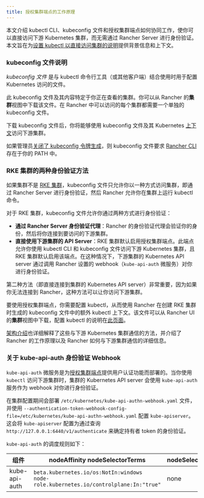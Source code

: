 ```yaml
---
title: 授权集群端点的工作原理
---
```


本文介绍 kubectl CLI、kubeconfig 文件和授权集群端点如何协同工作，使你可以直接访问下游 Kubernetes 集群，而无需通过 Rancher Server 进行身份验证。本文旨在为[设置 kubectl 以直接访问集群的说明](use-kubectl-and-kubeconfig.md#直接使用下游集群进行身份验证)提供背景信息和上下文。

### kubeconfig 文件说明

_kubeconfig 文件_ 是与 kubectl 命令行工具（或其他客户端）结合使用时用于配置 Kubernetes 访问的文件。

此 kubeconfig 文件及其内容特定于你正在查看的集群。你可以从 Rancher 的**集群**视图中下载该文件。在 Rancher 中可以访问的每个集群都需要一个单独的 kubeconfig 文件。

下载 kubeconfig 文件后，你将能够使用 kubeconfig 文件及其 Kubernetes [上下文](https://kubernetes.io/docs/reference/kubectl/cheatsheet/#kubectl-context-and-configuration)访问下游集群。

如果管理员[关闭了 kubeconfig 令牌生成](../../../../reference-guides/about-the-api/api-tokens.md#在生成的-kubeconfigs-中禁用令牌)，则 kubeconfig 文件要求 [Rancher CLI](./authorized-cluster-endpoint.md) 存在于你的 PATH 中。

### RKE 集群的两种身份验证方法

如果集群不是 [RKE 集群](../../../../pages-for-subheaders/launch-kubernetes-with-rancher.md)，kubeconfig 文件只允许你以一种方式访问​​集群，即通过 Rancher Server 进行身份验证，然后 Rancher 允许你在集群上运行 kubectl 命令。

对于 RKE 集群，kubeconfig 文件允许你通过两种方式进行身份验证：

- **通过 Rancher Server 身份验证代理**：Rancher 的身份验证代理会验证你的身份，然后将你连接到要访问的下游集群。
- **直接使用下游集群的 API Server**：RKE 集群默认启用授权集群端点。此端点允许你使用 kubectl CLI 和 kubeconfig 文件访问下游 Kubernetes 集群，且 RKE 集群默认启用该端点。在这种情况下，下游集群的 Kubernetes API server 通过调用 Rancher 设置的 webhook（`kube-api-auth` 微服务）对你进行身份验证。

第二种方法（即直接连接到集群的 Kubernetes API server）非常重要，因为如果你无法连接到 Rancher，这种方法可以让你访问下游集群。

要使用授权集群端点，你需要配置 kubectl，从而使用 Rancher 在创建 RKE 集群时生成的 kubeconfig 文件中的额外 kubectl 上下文。该文件可以从 Rancher UI 的**集群**视图中下载，配置 kubectl 的说明在[此页面](use-kubectl-and-kubeconfig.md#直接使用下游集群进行身份验证)。

[架构介绍](../../../../pages-for-subheaders/rancher-manager-architecture.md#与下游集群通信)也详细解释了这些与下游 Kubernetes 集群通信的方法，并介绍了 Rancher 的工作原理以及 Rancher 如何与下游集群通信的详细信息。

### 关于 kube-api-auth 身份验证 Webhook

`kube-api-auth` 微服务是为[授权集群端点](../../../../pages-for-subheaders/rancher-manager-architecture.md#4-授权集群端点)提供用户认证功能而部署的。当你使用 `kubectl` 访问下游集群时，集群的 Kubernetes API server 会使用 `kube-api-auth` 服务作为 webhook 对你进行身份验证。

在集群配置期间会部署 `/etc/kubernetes/kube-api-authn-webhook.yaml` 文件，并使用 `--authentication-token-webhook-config-file=/etc/kubernetes/kube-api-authn-webhook.yaml` 配置 `kube-apiserver`。这会将 `kube-apiserver` 配置为通过查询 `http://127.0.0.1:6440/v1/authenticate` 来确定持有者 token 的身份验证。

`kube-api-auth` 的调度规则如下：

| 组件 | nodeAffinity nodeSelectorTerms | nodeSelector | 容忍度 |
| -------------------- | ------------------------------------------ | ------------ | ------------------------------------------------------------------------------ |
| kube-api-auth | `beta.kubernetes.io/os:NotIn:windows`<br/>`node-role.kubernetes.io/controlplane:In:"true"` | none | `operator:Exists` |
